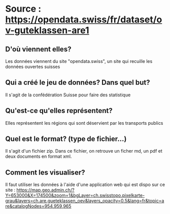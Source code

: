 # Source : https://opendata.swiss/fr/dataset/ov-guteklassen-are1

## D'où viennent elles?
Les données viennent du site "opendata.swiss", un site qui recuille les données ouvertes suisses
## Qui a créé le jeu de données? Dans quel but?
Il s'agit de la confédération Suisse pour faire des statistique
## Qu'est-ce qu'elles représentent?
Elles représentent les régions qui sont déservient par les transports publics
## Quel est le format? (type de fichier...)
Il s'agit d'un fichier zip. Dans ce fichier, on retrouve un ficher md, un pdf et deux documents en format xml.
## Comment les visualiser?
Il faut utiliser les données à l'aide d'une application web qui est dispo sur ce site : https://map.geo.admin.ch/?Y=653000&X=174500&zoom=1&bgLayer=ch.swisstopo.pixelkarte-grau&layers=ch.are.gueteklassen_oev&layers_opacity=0.5&lang=fr&topic=are&catalogNodes=954,959,965